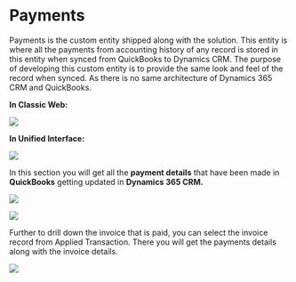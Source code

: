 # Payments

Payments is the custom entity shipped along with the solution. This entity is where all the payments from accounting history of any record is stored in this entity when synced from QuickBooks to Dynamics CRM. The purpose of developing this custom entity is to provide the same look and feel of the record when synced. As there is no same architecture of Dynamics 365 CRM and QuickBooks.

**In Classic Web:**

![](../../.gitbook/assets/Payments\_1.png)

**In Unified Interface:**

![](../../.gitbook/assets/Payments\_2.png)

In this section you will get all the **payment details** that have been made in **QuickBooks** getting updated in **Dynamics 365 CRM.**

![](../../.gitbook/assets/Payments\_3.png)

![](../../.gitbook/assets/Payments\_4.png)

Further to drill down the invoice that is paid, you can select the invoice record from Applied Transaction. There you will get the payments details along with the invoice details.

![](../../.gitbook/assets/Payments\_5.png)
